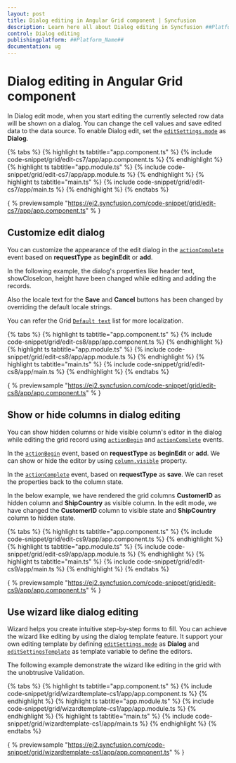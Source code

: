```yaml
---
layout: post
title: Dialog editing in Angular Grid component | Syncfusion
description: Learn here all about Dialog editing in Syncfusion ##Platform_Name## Grid component of Syncfusion Essential JS 2 and more.
control: Dialog editing 
publishingplatform: ##Platform_Name##
documentation: ug
---
```


# Dialog editing in Angular Grid component

In Dialog edit mode, when you start editing the currently selected row data will be shown on a dialog.
You can change the cell values and save edited data to the data source.
To enable Dialog edit, set the [`editSettings.mode`](../../api/grid/editSettings/#mode) as **Dialog**.

{% tabs %}
{% highlight ts tabtitle="app.component.ts" %}
{% include code-snippet/grid/edit-cs7/app/app.component.ts %}
{% endhighlight %}
{% highlight ts tabtitle="app.module.ts" %}
{% include code-snippet/grid/edit-cs7/app/app.module.ts %}
{% endhighlight %}
{% highlight ts tabtitle="main.ts" %}
{% include code-snippet/grid/edit-cs7/app/main.ts %}
{% endhighlight %}
{% endtabs %}
  
{ % previewsample "https://ej2.syncfusion.com/code-snippet/grid/edit-cs7/app/app.component.ts" % }

## Customize edit dialog

You can customize the appearance of the edit dialog in the [`actionComplete`](../../api/grid/#actioncomplete) event based on **requestType** as **beginEdit** or **add**.

In the following example, the dialog's properties like header text, showCloseIcon, height have been changed while editing and adding the records.

Also the locale text for the **Save** and **Cancel** buttons has been changed by overriding the default locale strings.

You can refer the Grid [`Default text`](../global-local/) list for more localization.

{% tabs %}
{% highlight ts tabtitle="app.component.ts" %}
{% include code-snippet/grid/edit-cs8/app/app.component.ts %}
{% endhighlight %}
{% highlight ts tabtitle="app.module.ts" %}
{% include code-snippet/grid/edit-cs8/app/app.module.ts %}
{% endhighlight %}
{% highlight ts tabtitle="main.ts" %}
{% include code-snippet/grid/edit-cs8/app/main.ts %}
{% endhighlight %}
{% endtabs %}
  
{ % previewsample "https://ej2.syncfusion.com/code-snippet/grid/edit-cs8/app/app.component.ts" % }

## Show or hide columns in dialog editing

You can show hidden columns or hide visible column's editor in the dialog while editing the grid record using [`actionBegin`](../../api/grid/#actionbegin) and [`actionComplete`](../../api/grid/#actioncomplete) events.

In the [`actionBegin`](../../api/grid/#actionbegin) event, based on **requestType** as **beginEdit** or  **add**. We can show or hide the editor by using [`column.visible`](../../api/grid/column/#visible) property.

In the [`actionComplete`](../../api/grid/#actioncomplete) event, based on **requestType** as **save**. We can reset the properties back to the column state.

In the below example, we have rendered the grid columns **CustomerID** as hidden column and **ShipCountry** as visible column. In the edit mode, we have changed the **CustomerID** column to visible state and **ShipCountry** column to hidden state.

{% tabs %}
{% highlight ts tabtitle="app.component.ts" %}
{% include code-snippet/grid/edit-cs9/app/app.component.ts %}
{% endhighlight %}
{% highlight ts tabtitle="app.module.ts" %}
{% include code-snippet/grid/edit-cs9/app/app.module.ts %}
{% endhighlight %}
{% highlight ts tabtitle="main.ts" %}
{% include code-snippet/grid/edit-cs9/app/main.ts %}
{% endhighlight %}
{% endtabs %}
  
{ % previewsample "https://ej2.syncfusion.com/code-snippet/grid/edit-cs9/app/app.component.ts" % }

## Use wizard like dialog editing

Wizard helps you create intuitive step-by-step forms to fill. You can achieve the wizard like editing by using the dialog template feature. It support your own editing template by defining [`editSettings.mode`](../../api/grid/editSettings/#mode) as **Dialog** and [`editSettingsTemplate`](../../api/grid/editSettings/#template) as template variable to define the editors.

The following example demonstrate the wizard like editing in the grid with the unobtrusive Validation.

{% tabs %}
{% highlight ts tabtitle="app.component.ts" %}
{% include code-snippet/grid/wizardtemplate-cs1/app/app.component.ts %}
{% endhighlight %}
{% highlight ts tabtitle="app.module.ts" %}
{% include code-snippet/grid/wizardtemplate-cs1/app/app.module.ts %}
{% endhighlight %}
{% highlight ts tabtitle="main.ts" %}
{% include code-snippet/grid/wizardtemplate-cs1/app/main.ts %}
{% endhighlight %}
{% endtabs %}
  
{ % previewsample "https://ej2.syncfusion.com/code-snippet/grid/wizardtemplate-cs1/app/app.component.ts" % }